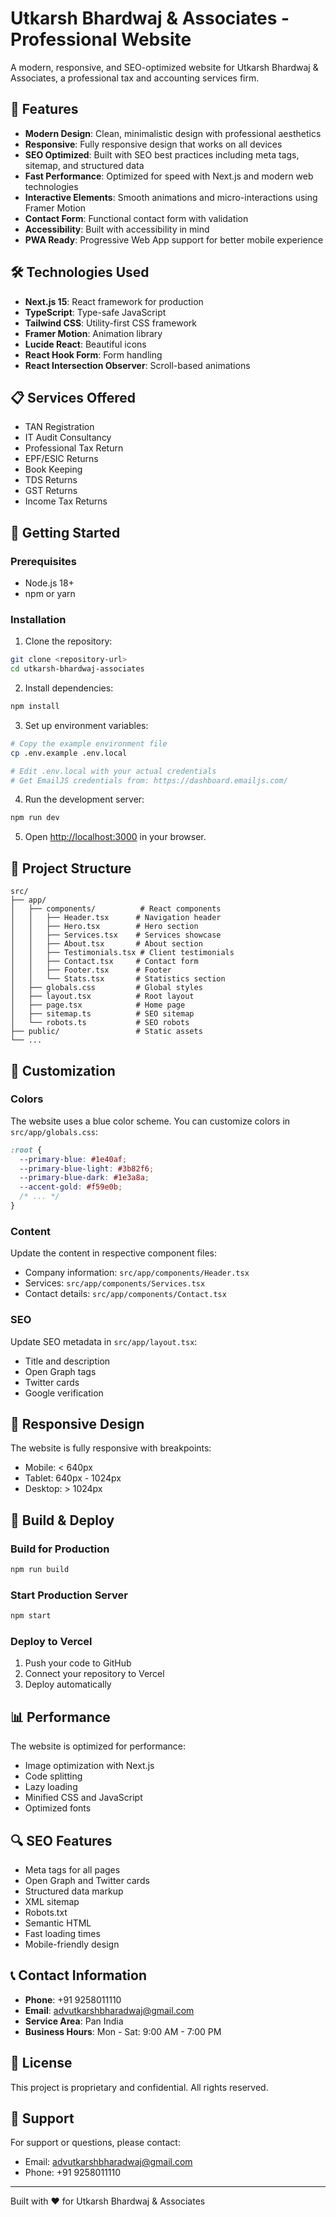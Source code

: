 # Utkarsh Bhardwaj & Associates - Professional Website

A modern, responsive, and SEO-optimized website for Utkarsh Bhardwaj & Associates, a professional tax and accounting services firm.

## 🚀 Features

- **Modern Design**: Clean, minimalistic design with professional aesthetics
- **Responsive**: Fully responsive design that works on all devices
- **SEO Optimized**: Built with SEO best practices including meta tags, sitemap, and structured data
- **Fast Performance**: Optimized for speed with Next.js and modern web technologies
- **Interactive Elements**: Smooth animations and micro-interactions using Framer Motion
- **Contact Form**: Functional contact form with validation
- **Accessibility**: Built with accessibility in mind
- **PWA Ready**: Progressive Web App support for better mobile experience

## 🛠️ Technologies Used

- **Next.js 15**: React framework for production
- **TypeScript**: Type-safe JavaScript
- **Tailwind CSS**: Utility-first CSS framework
- **Framer Motion**: Animation library
- **Lucide React**: Beautiful icons
- **React Hook Form**: Form handling
- **React Intersection Observer**: Scroll-based animations

## 📋 Services Offered

- TAN Registration
- IT Audit Consultancy
- Professional Tax Return
- EPF/ESIC Returns
- Book Keeping
- TDS Returns
- GST Returns
- Income Tax Returns

## 🚀 Getting Started

### Prerequisites

- Node.js 18+ 
- npm or yarn

### Installation

1. Clone the repository:
```bash
git clone <repository-url>
cd utkarsh-bhardwaj-associates
```

2. Install dependencies:
```bash
npm install
```

3. Set up environment variables:
```bash
# Copy the example environment file
cp .env.example .env.local

# Edit .env.local with your actual credentials
# Get EmailJS credentials from: https://dashboard.emailjs.com/
```

4. Run the development server:
```bash
npm run dev
```

5. Open [http://localhost:3000](http://localhost:3000) in your browser.

## 📁 Project Structure

```
src/
├── app/
│   ├── components/          # React components
│   │   ├── Header.tsx      # Navigation header
│   │   ├── Hero.tsx        # Hero section
│   │   ├── Services.tsx    # Services showcase
│   │   ├── About.tsx       # About section
│   │   ├── Testimonials.tsx # Client testimonials
│   │   ├── Contact.tsx     # Contact form
│   │   ├── Footer.tsx      # Footer
│   │   └── Stats.tsx       # Statistics section
│   ├── globals.css         # Global styles
│   ├── layout.tsx          # Root layout
│   ├── page.tsx            # Home page
│   ├── sitemap.ts          # SEO sitemap
│   └── robots.ts           # SEO robots
├── public/                 # Static assets
└── ...
```

## 🎨 Customization

### Colors
The website uses a blue color scheme. You can customize colors in `src/app/globals.css`:

```css
:root {
  --primary-blue: #1e40af;
  --primary-blue-light: #3b82f6;
  --primary-blue-dark: #1e3a8a;
  --accent-gold: #f59e0b;
  /* ... */
}
```

### Content
Update the content in respective component files:
- Company information: `src/app/components/Header.tsx`
- Services: `src/app/components/Services.tsx`
- Contact details: `src/app/components/Contact.tsx`

### SEO
Update SEO metadata in `src/app/layout.tsx`:
- Title and description
- Open Graph tags
- Twitter cards
- Google verification

## 📱 Responsive Design

The website is fully responsive with breakpoints:
- Mobile: < 640px
- Tablet: 640px - 1024px
- Desktop: > 1024px

## 🔧 Build & Deploy

### Build for Production
```bash
npm run build
```

### Start Production Server
```bash
npm start
```

### Deploy to Vercel
1. Push your code to GitHub
2. Connect your repository to Vercel
3. Deploy automatically

## 📊 Performance

The website is optimized for performance:
- Image optimization with Next.js
- Code splitting
- Lazy loading
- Minified CSS and JavaScript
- Optimized fonts

## 🔍 SEO Features

- Meta tags for all pages
- Open Graph and Twitter cards
- Structured data markup
- XML sitemap
- Robots.txt
- Semantic HTML
- Fast loading times
- Mobile-friendly design

## 📞 Contact Information

- **Phone**: +91 9258011110
- **Email**: advutkarshbharadwaj@gmail.com
- **Service Area**: Pan India
- **Business Hours**: Mon - Sat: 9:00 AM - 7:00 PM

## 📄 License

This project is proprietary and confidential. All rights reserved.

## 🤝 Support

For support or questions, please contact:
- Email: advutkarshbharadwaj@gmail.com
- Phone: +91 9258011110

---

Built with ❤️ for Utkarsh Bhardwaj & Associates
